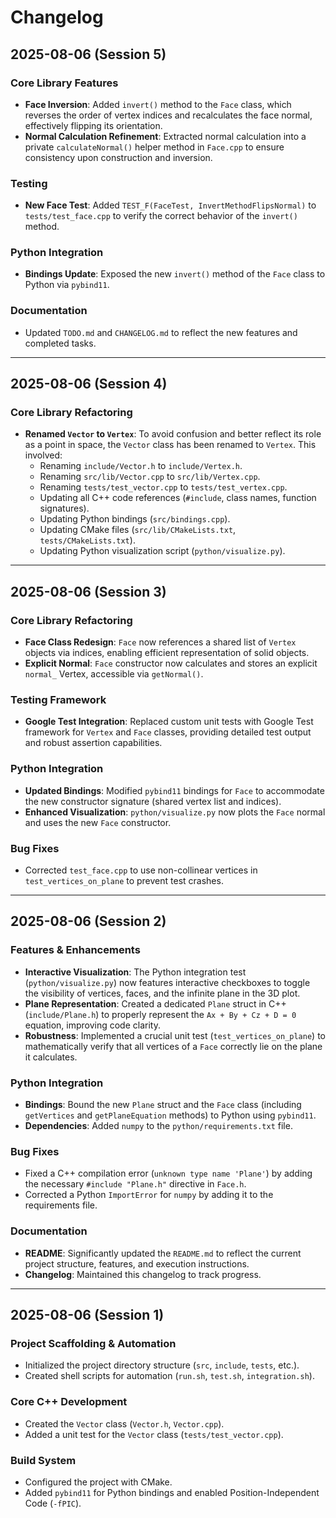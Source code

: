 # Changelog

## 2025-08-06 (Session 5)

### Core Library Features
- **Face Inversion**: Added `invert()` method to the `Face` class, which reverses the order of vertex indices and recalculates the face normal, effectively flipping its orientation.
- **Normal Calculation Refinement**: Extracted normal calculation into a private `calculateNormal()` helper method in `Face.cpp` to ensure consistency upon construction and inversion.

### Testing
- **New Face Test**: Added `TEST_F(FaceTest, InvertMethodFlipsNormal)` to `tests/test_face.cpp` to verify the correct behavior of the `invert()` method.

### Python Integration
- **Bindings Update**: Exposed the new `invert()` method of the `Face` class to Python via `pybind11`.

### Documentation
- Updated `TODO.md` and `CHANGELOG.md` to reflect the new features and completed tasks.

---

## 2025-08-06 (Session 4)

### Core Library Refactoring
- **Renamed `Vector` to `Vertex`**: To avoid confusion and better reflect its role as a point in space, the `Vector` class has been renamed to `Vertex`. This involved:
  - Renaming `include/Vector.h` to `include/Vertex.h`.
  - Renaming `src/lib/Vector.cpp` to `src/lib/Vertex.cpp`.
  - Renaming `tests/test_vector.cpp` to `tests/test_vertex.cpp`.
  - Updating all C++ code references (`#include`, class names, function signatures).
  - Updating Python bindings (`src/bindings.cpp`).
  - Updating CMake files (`src/lib/CMakeLists.txt`, `tests/CMakeLists.txt`).
  - Updating Python visualization script (`python/visualize.py`).

---

## 2025-08-06 (Session 3)

### Core Library Refactoring
- **Face Class Redesign**: `Face` now references a shared list of `Vertex` objects via indices, enabling efficient representation of solid objects.
- **Explicit Normal**: `Face` constructor now calculates and stores an explicit `normal_` Vertex, accessible via `getNormal()`.

### Testing Framework
- **Google Test Integration**: Replaced custom unit tests with Google Test framework for `Vertex` and `Face` classes, providing detailed test output and robust assertion capabilities.

### Python Integration
- **Updated Bindings**: Modified `pybind11` bindings for `Face` to accommodate the new constructor signature (shared vertex list and indices).
- **Enhanced Visualization**: `python/visualize.py` now plots the `Face` normal and uses the new `Face` constructor.

### Bug Fixes
- Corrected `test_face.cpp` to use non-collinear vertices in `test_vertices_on_plane` to prevent test crashes.

---

## 2025-08-06 (Session 2)

### Features & Enhancements
- **Interactive Visualization**: The Python integration test (`python/visualize.py`) now features interactive checkboxes to toggle the visibility of vertices, faces, and the infinite plane in the 3D plot.
- **Plane Representation**: Created a dedicated `Plane` struct in C++ (`include/Plane.h`) to properly represent the `Ax + By + Cz + D = 0` equation, improving code clarity.
- **Robustness**: Implemented a crucial unit test (`test_vertices_on_plane`) to mathematically verify that all vertices of a `Face` correctly lie on the plane it calculates.

### Python Integration
- **Bindings**: Bound the new `Plane` struct and the `Face` class (including `getVertices` and `getPlaneEquation` methods) to Python using `pybind11`.
- **Dependencies**: Added `numpy` to the `python/requirements.txt` file.

### Bug Fixes
- Fixed a C++ compilation error (`unknown type name 'Plane'`) by adding the necessary `#include "Plane.h"` directive in `Face.h`.
- Corrected a Python `ImportError` for `numpy` by adding it to the requirements file.

### Documentation
- **README**: Significantly updated the `README.md` to reflect the current project structure, features, and execution instructions.
- **Changelog**: Maintained this changelog to track progress.

---

## 2025-08-06 (Session 1)

### Project Scaffolding & Automation
- Initialized the project directory structure (`src`, `include`, `tests`, etc.).
- Created shell scripts for automation (`run.sh`, `test.sh`, `integration.sh`).

### Core C++ Development
- Created the `Vector` class (`Vector.h`, `Vector.cpp`).
- Added a unit test for the `Vector` class (`tests/test_vector.cpp`).

### Build System
- Configured the project with CMake.
- Added `pybind11` for Python bindings and enabled Position-Independent Code (`-fPIC`).
